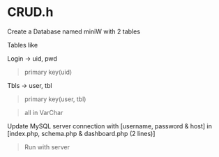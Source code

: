 # CRUD.h

Create a Database named miniW with 2 tables

Tables like

Login -> uid, pwd
>primary key(uid)

Tbls -> user, tbl 
>primary key(user, tbl)

>all in VarChar

Update MySQL server connection with [username, password & host] in [index.php, schema.php & dashboard.php (2 lines)]

>Run with server
